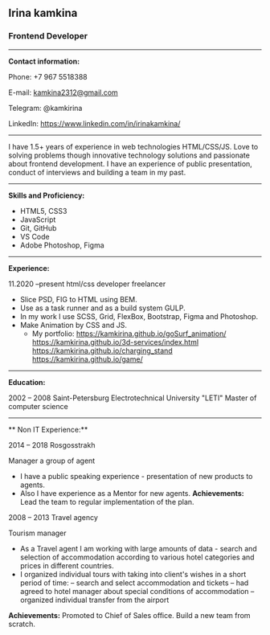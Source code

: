 ## Irina kamkina

### Frontend Developer

---

**Contact information:**

Phone: +7 967 5518388

E-mail: kamkina2312@gmail.com

Telegram: @kamkirina

LinkedIn: https://www.linkedin.com/in/irinakamkina/

---

I have 1.5+ years of experience in web technologies HTML/CSS/JS. Love to solving
problems though innovative technology solutions and passionate about frontend development. I have
an experience of public presentation, conduct of interviews and building a team in my past.

---

**Skills and Proficiency:**

- HTML5, CSS3
- JavaScript
- Git, GitHub
- VS Code
- Adobe Photoshop, Figma

---

**Experience:**

11.2020 –present html/css developer freelancer

- Slice PSD, FIG to HTML using BEM.
- Use as a task runner and as a build system GULP.
- In my work I use SCSS, Grid, FlexBox, Bootstrap, Figma and Photoshop.
- Make Animation by CSS and JS.
  - My portfolio:
    https://kamkirina.github.io/goSurf_animation/
    https://kamkirina.github.io/3d-services/index.html
    https://kamkirina.github.io/charging_stand
    https://kamkirina.github.io/game/

---

**Education:**

2002 – 2008 Saint-Petersburg Electrotechnical University "LETI"
Master of computer science

---

** Non IT Experience:**

2014 – 2018 Rosgosstrakh

Manager a group of agent

- I have a public speaking experience - presentation of new products to agents.
- Also I have experience as a Mentor for new agents.
  **Achievements:** Lead the team to regular implementation of the plan.

2008 – 2013 Travel agency

Tourism manager

- As a Travel agent I am working with large amounts of data - search
  and selection of accommodation according to various hotel categories and
  prices in different countries.
- I organized individual tours with taking into client's wishes in a short period of
  time:
  – search and select accommodation and tickets
  – had agreed to hotel manager about special conditions of accommodation
  – organized individual transfer from the airport

**Achievements:** Promoted to Chief of Sales office. Build a new team from
scratch.
